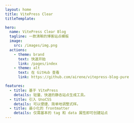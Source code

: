 ```yaml
---
layout: home
title: VitePress Clear
titleTemplate:

hero:
  name: VitePress Clear Blog
  tagline: 一款清晰的博客站点模板
  image:
    src: /images/img.png
  actions:
    - theme: brand
      text: 快速开始
      link: /pages/index
    - theme: alt
      text: 在 GitHub 查看
      link: https://github.com/airene/vitepress-blog-pure

features:
  - title: 基于 VitePress
    details: 轻量、快速的静态站点生成工具。
  - title: 引入 UnoCSS
    details: 可以便捷、简单地调整式样。
  - title: 最小化的 frontmatter
    details: 仅需基本的 tag 和 data 属性即可创建站点
---
```


